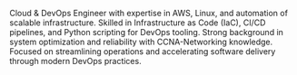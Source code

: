 Cloud & DevOps Engineer with expertise in AWS, Linux, and automation of scalable infrastructure.
Skilled in Infrastructure as Code (IaC), CI/CD pipelines, and Python scripting for DevOps tooling.
Strong background in system optimization and reliability with CCNA-Networking knowledge.
Focused on streamlining operations and accelerating software delivery through modern DevOps practices.
